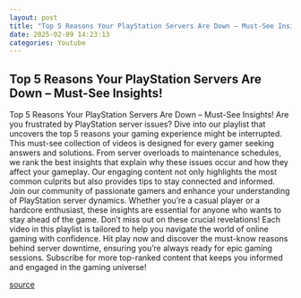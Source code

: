 ```yaml
---
layout: post
title: "Top 5 Reasons Your PlayStation Servers Are Down – Must-See Insights!"
date: 2025-02-09 14:23:13
categories: Youtube
---
```


## Top 5 Reasons Your PlayStation Servers Are Down – Must-See Insights!

Top 5 Reasons Your PlayStation Servers Are Down – Must-See Insights!
Are you frustrated by PlayStation server issues? Dive into our playlist that uncovers the top 5 reasons your gaming experience might be interrupted. This must-see collection of videos is designed for every gamer seeking answers and solutions. 
From server overloads to maintenance schedules, we rank the best insights that explain why these issues occur and how they affect your gameplay. Our engaging content not only highlights the most common culprits but also provides tips to stay connected and informed. 
Join our community of passionate gamers and enhance your understanding of PlayStation server dynamics. Whether you’re a casual player or a hardcore enthusiast, these insights are essential for anyone who wants to stay ahead of the game. 
Don’t miss out on these crucial revelations! Each video in this playlist is tailored to help you navigate the world of online gaming with confidence. Hit play now and discover the must-know reasons behind server downtime, ensuring you’re always ready for epic gaming sessions. 
Subscribe for more top-ranked content that keeps you informed and engaged in the gaming universe!

[source](https://www.youtube.com/playlist?list=PLpv4c_6ttqECveGfylRvVx3uMHuPciW2o)